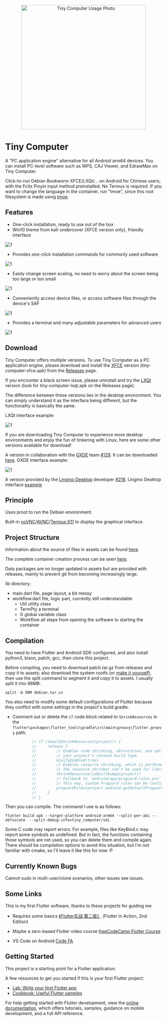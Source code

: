 <p align="center"><img src="readme/cover0.png" alt="Tiny Computer Usage Photo" height="400"></img></p>

# Tiny Computer

A "PC application engine" alternative for all Android arm64 devices. You can install PC-level software such as WPS, CAJ Viewer, and EdrawMax on Tiny Computer.

Click-to-run Debian Bookworm XFCE/LXQt/... on Android for Chinese users, with the Fcitx Pinyin input method preinstalled. No Termux is required. If you want to change the language in the container, run "tmoe", since this root filesystem is made using [tmoe](https://github.com/2moe/tmoe).

## Features

- One-click installation, ready to use out of the box
- Win10 theme from kali-undercover (XFCE version only), friendly interface

![1](readme/img1.png)

- Provides one-click installation commands for commonly used software

![1](readme/img2.png)

- Easily change screen scaling, no need to worry about the screen being too large or too small

![1](readme/img3.gif)

- Conveniently access device files, or access software files through the device's SAF

![1](readme/img4.png)

- Provides a terminal and many adjustable parameters for advanced users

![1](readme/img5.png)

## Download

Tiny Computer offers multiple versions. To use Tiny Computer as a PC application engine, please download and install the [XFCE](https://xfce.org/) version (tiny-computer-xfce.apk) from the [Releases](https://github.com/Cateners/tiny_computer/releases) page.

If you encounter a black screen issue, please uninstall and try the [LXQt](https://lxqt-project.org/) version (look for tiny-computer-lxqt.apk on the Releases page).

The difference between these versions lies in the desktop environment. You can simply understand it as the interface being different, but the functionality is basically the same.

LXQt interface example:

![1](https://lxqt-project.org/images/screenshots/ambiance.png)

If you are downloading Tiny Computer to experience more desktop environments and enjoy the fun of tinkering with Linux, here are some other versions available for download!

A version in collaboration with the [GXDE](https://www.gxde.org/) team [#129](https://github.com/Cateners/tiny_computer/issues/129). It can be downloaded [here](https://mirrors.sdu.edu.cn/spark-store-repository/GXDE-OS/APK/). GXDE interface example:

![1](https://www.gxde.org/1.png)

A version provided by the [Lingmo Desktop](https://www.lingmo.org/) developer [#218](https://github.com/Cateners/tiny_computer/issues/218). Lingmo Desktop interface [example](https://www.bilibili.com/video/BV1Ci421R7AR)

## Principle

Uses proot to run the Debian environment.

Built-in [noVNC](https://github.com/novnc/noVNC)/[AVNC](https://github.com/gujjwal00/avnc)/[Termux:X11](https://github.com/termux/termux-x11) to display the graphical interface.

## Project Structure

Information about the source of files in assets can be found [here](extra/readme.md).

The complete container creation process can be seen [here](extra/build-tiny-rootfs.md).

Data packages are no longer updated in assets but are provided with releases, mainly to prevent git from becoming increasingly large.

lib directory:

- main.dart file, page layout, a bit messy
- workflow.dart file, logic part, currently still understandable
  - Util utility class
  - TermPty a terminal
  - G global variable class
  - Workflow all steps from opening the software to starting the container

## Compilation

You need to have Flutter and Android SDK configured, and also install python3, bison, patch, gcc, then clone this project.

Before compiling, you need to download patch.tar.gz from releases and copy it to assets; also download the system rootfs (or [make it yourself](extra/build-tiny-rootfs.md)), then use the split command to segment it and copy it to assets. I usually split it into 98MB.

`split -b 98M debian.tar.xz`

You also need to modify some default configurations of Flutter because they conflict with some settings in the project's build.gradle.
- Comment out or delete the `if` code block related to `ShrinkResources` in the `flutter\packages\flutter_tools\gradle\src\main\groovy\flutter.groovy` path.
```groovy
            // if (shouldShrinkResources(project)) {
            //     release {
            //         // Enables code shrinking, obfuscation, and optimization for only
            //         // your project's release build type.
            //         minifyEnabled(true)
            //         // Enables resource shrinking, which is performed by the Android Gradle plugin.
            //         // The resource shrinker can't be used for libraries.
            //         shrinkResources(isBuiltAsApp(project))
            //         // Fallback to `android/app/proguard-rules.pro`.
            //         // This way, custom Proguard rules can be configured as needed.
            //         proguardFiles(project.android.getDefaultProguardFile("proguard-android-optimize.txt"), flutterProguardRules, "proguard-rules.pro")
            //     }
            // }
```

Then you can compile. The command I use is as follows:

`flutter build apk --target-platform android-arm64 --split-per-abi --obfuscate  --split-debug-info=tiny_computer/sdi`

Some C code may report errors. For example, files like KeyBind.c may report some symbols as undefined. But in fact, the functions containing those symbols are not used, so you can delete them and compile again.
There should be compilation options to avoid this situation, but I'm not familiar with cmake, so I'll leave it like this for now :P

## Currently Known Bugs

Cannot sudo in multi-user/clone scenarios, other issues see issues.

## Some Links

This is my first Flutter software, thanks to these projects for guiding me

- Requires some basics [《Flutter实战·第二版》](https://book.flutterchina.club) (Flutter in Action, 2nd Edition)
- Maybe a zero-based Flutter video course [freeCodeCamp Flutter Course](https://www.youtube.com/watch?v=wFn-m-OgKPU&list=PL6yRaaP0WPkVtoeNIGqILtRAgd3h2CNpT)

- VS Code on Android [Code FA](https://github.com/nightmare-space/vscode_for_android)

## Getting Started

This project is a starting point for a Flutter application.

A few resources to get you started if this is your first Flutter project:

- [Lab: Write your first Flutter app](https://docs.flutter.dev/get-started/codelab)
- [Cookbook: Useful Flutter samples](https://docs.flutter.dev/cookbook)

For help getting started with Flutter development, view the
[online documentation](https://docs.flutter.dev/), which offers tutorials,
samples, guidance on mobile development, and a full API reference.
